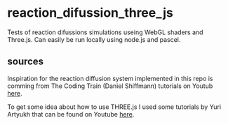# reaction_difussion_three_js
Tests of reaction difussions simulations useing WebGL shaders and Three.js. Can easily be run locally using node.js and pascel.

## sources
Inspiration for the reaction diffusion system implemented in this repo is comming from The Coding Train (Daniel Shiffmann) tutorials on Youtub [here](https://www.youtube.com/watch?v=BV9ny785UNc). 

To get some idea about how to use THREE.js I used some tutorials by Yuri Artyukh that can be found on Youtube [here](https://www.youtube.com/user/flintyara). 
